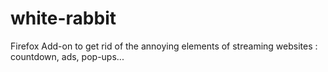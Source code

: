 # white-rabbit
Firefox Add-on to get rid of the annoying elements of streaming websites : countdown, ads, pop-ups...
